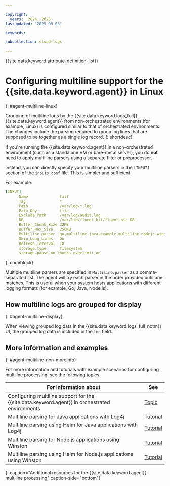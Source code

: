 ```yaml
---

copyright:
  years:  2024, 2025
lastupdated: "2025-09-03"

keywords:

subcollection: cloud-logs

---
```


{{site.data.keyword.attribute-definition-list}}


# Configuring multiline support for the {{site.data.keyword.agent}} in Linux
{: #agent-multiline-linux}

Grouping of multiline logs by the {{site.data.keyword.logs_full}} {{site.data.keyword.agent}} from non-orchestrated environments (for example, Linux) is configured similar to that of orchestrated environments. The changes include the parsing required to group log lines that are supposed to be together as a single log record.
{: shortdesc}

If you're running the {{site.data.keyword.agent}} in a non-orchestrated environment (such as a standalone VM or  bare-metal server), you do **not** need to apply multiline parsers using a separate filter or preprocessor.

Instead, you can directly specify your multiline parsers in the `[INPUT]` section of the `inputs.conf` file. This is simpler and sufficient.

For example:

```yaml
[INPUT]
      Name              tail
      Tag               *
      Path              /var/log/*.log
      Path_Key          file
      Exclude_Path      /var/log/audit.log
      DB                /var/lib/fluent-bit/fluent-bit.DB
      Buffer_Chunk_Size 32KB
      Buffer_Max_Size   256KB
      Multiline.parser  go,multiline-java-example,multiline-nodejs-winston
      Skip_Long_Lines   On
      Refresh_Interval  10
      storage.type      filesystem
      storage.pause_on_chunks_overlimit on
```
{: codeblock}

Multiple multiline parsers are specified in `Multiline.parser` as a comma-separated list. The agent will try each parser in the order provided until one matches. This is useful when your system hosts applications with different logging formats (for example, Go, Java, Node.js).

## How multiline logs are grouped for display
{: #agent-multiline-display}

When viewing grouped log data in the {{site.data.keyword.logs_full_notm}} UI, the grouped log data is included in the `log` field.

## More information and examples
{: #agent-multiline-non-moreinfo}

For more information and tutorials with example scenarios for configuring multiline processing, see the following topics.

| For information about | See |
|-----------------------|-----|
| Configuring multiline support for the {{site.data.keyword.agent}} in orchestrated environments | [Topic](/docs/cloud-logs?topic=cloud-logs-agent-multiline-new) |
| Multiline parsing for Java applications with Log4j | [Tutorial](/docs/cloud-logs?topic=cloud-logs-multiline-log4j) |
| Multiline parsing using Helm for Java applications with Log4j | [Tutorial](/docs/cloud-logs?topic=cloud-logs-multiline-log4j-helm) |
| Multiline parsing for Node.js applications using Winston | [Tutorial](/docs/cloud-logs?topic=cloud-logs-multiline-winston) |
| Multiline parsing using Helm for Node.js applications using Winston | [Tutorial](/docs/cloud-logs?topic=cloud-logs-multiline-winston-helm) |
{: caption="Additional resources for the {{site.data.keyword.agent}} multiline processing" caption-side="bottom"}
